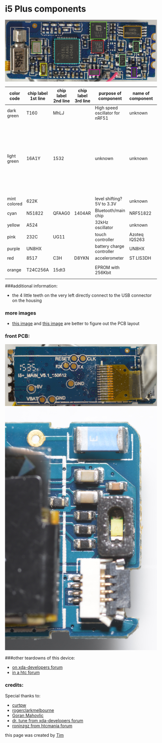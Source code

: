 # i5 Plus components

![X9_activity_tracker](/I5Plus-nrf51822-activity-tracker/Documentation/PCB_color_coded.jpg "X9 Smartwatch commercial image")

| color code | chip label 1st line | chip label 2nd line | chip label 3rd line |purpose of component|name of component|additional information|datasheet|
|------------|---------------------|---------------------|---------------------|---------------------|-|-|-|
| dark green   | T160 | MhLJ || High speed oscillator for nRF51| unknown||unknown|
| light green  | 16A1Y | 1532 ||unknown|unknown|in the linked forum posts below believed to be an Atmel ATmega16U2 (I don't see how that should workout given the label and the different pinout)|unknown|
| mint colored | 622K |||level shifting? 5V to 3.3V|unknown||unknown|
| cyan         | N51822 | QFAAG0 | 1404AR |Bluetooth/main chip|NRF51822||[here](/I5Plus-nrf51822-activity-tracker/Documentation/datasheets/nRF51822_PS_v3.1.pdf)
| yellow       | A524 ||| 32kHz oscillator| unknown||unknown|
| pink         | 232C | UG11 ||touch controller|Azoteq IQS263||[here](/I5Plus-nrf51822-activity-tracker/Documentation/datasheets/iqs263_datasheet-357247.pdf)
| purple       | UN8HX |||battery charge controller|UN8HX||[here](/I5Plus-nrf51822-activity-tracker/Documentation/datasheets/iqs263_datasheet-357247.pdf)
| red          | 8517 | C3H | D8YKN | accelerometer|ST LIS3DH||[here](/I5Plus-nrf51822-activity-tracker/Documentation/datasheets/en.CD00274221.pdf)
| orange       | T24C256A | 15dt3 ||EPROM with 256Kbit||directly wired with light green|	unknown

###additional information:
- the 4 little teeth on the very left directly connect to the USB connector on the housing

### more images
- [this image](/I5Plus-nrf51822-activity-tracker/raw_images/inside/DSC_2338.JPG) and [this image](/I5Plus-nrf51822-activity-tracker/raw_images/inside/DSC_2345.JPG) are better to figure out the PCB layout
### front PCB:

![front view 2](/I5Plus-nrf51822-activity-tracker/Documentation/DSC_2318_cropped.JPG "PCB front view")
![front view](/I5Plus-nrf51822-activity-tracker/Documentation/DSC_2350_cropped.jpg "PCB front view")


###other teardowns of this device:

- [on xda-developers forum](https://forum.xda-developers.com/general/accessories/iwown-i5-ble-bracelet-teardown-debug-t3388230)
- [in a htc forum](https://www.htcmania.com/showthread.php?t=1085110)

### credits:
Special thanks to:
- [curtpw](https://github.com/curtpw/)
- [rogerclarkmelbourne](https://github.com/rogerclarkmelbourne)
- [Goran Mahovlic](https://github.com/goran-mahovlic)
- [dr. tune from xda-developers forum](https://forum.xda-developers.com/general/accessories/iwown-i5-ble-bracelet-teardown-debug-t3388230)
- [roninzgz from htcmania forum](https://www.htcmania.com/showthread.php?t=1085110)



this page was created by [Tim](https://github.com/54696d21)
